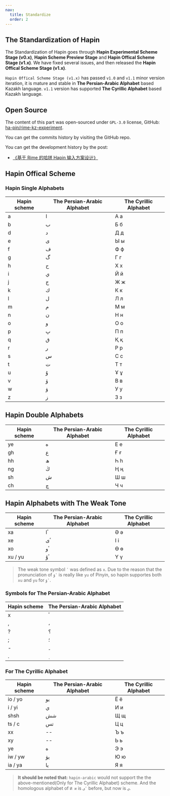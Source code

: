 ```yaml
---
nav:
  title: Standardize
  order: 2
---
```


## The Standardization of Hapin

The Standardization of Hapin goes through **Hapin Experimental Scheme Stage (v0.x)**, **Hapin Scheme Preview Stage** and **Hapin Offical Scheme Stage (v1.x)**. We have fixed several issues, and then released the **Hapin Offical Scheme Stage (v1.x)**.

`Hapin Offical Scheme Stage (v1.x)` has passed `v1.0` and `v1.1` minor version iteration, it is mature and stable in **The Persian-Arabic Alphabet** based Kazakh language. `v1.1` version has supported **The Cyrillic Alphabet** based Kazakh language.

## Open Source

The content of this part was open-sourced under `GPL-3.0` license, GitHub: [ha-pin/rime-kz-experiment](https://github.com/ha-pin/rime-kz-experiment).

You can get the commits history by visiting the GitHub repo.

You can get the development history by the post:

- [《基于 Rime 的哈拼 Hapin 输入方案设计》](/posts/hapin-scheme-design-based-on-rime)

## Hapin Offical Scheme

### Hapin Single Alphabets

| Hapin scheme | The Persian-Arabic Alphabet | The Cyrillic Alphabet |
| ------------ | --------------------------- | --------------------- |
| a            | ا                           | А а                   |
| b            | ب                           | Б б                   |
| d            | د                           | Д д                   |
| e            | ى                           | Ы ы                   |
| f            | ف                           | Ф ф                   |
| g            | گ                           | Г г                   |
| h            | ح                           | Х х                   |
| i            | ي                           | Й й                   |
| j            | ج                           | Ж ж                   |
| k            | ك                           | К к                   |
| l            | ل                           | Л л                   |
| m            | م                           | М м                   |
| n            | ن                           | Н н                   |
| o            | و                           | О о                   |
| p            | پ                           | П п                   |
| q            | ق                           | Қ қ                   |
| r            | ر                           | Р р                   |
| s            | س                           | С с                   |
| t            | ت                           | Т т                   |
| u            | ۇ                           | Ұ ұ                   |
| v            | ۆ                           | В в                   |
| w            | ۋ                           | У у                   |
| z            | ز                           | З з                   |

## Hapin Double Alphabets

| Hapin scheme | The Persian-Arabic Alphabet | The Cyrillic Alphabet |
| ------------ | --------------------------- | --------------------- |
| ye           | ە                           | Е е                   |
| gh           | ع                           | Ғ ғ                   |
| hh           | ھ                           | Һ һ                   |
| ng           | ڭ                           | Ң ң                   |
| sh           | ش                           | Ш ш                   |
| ch           | چ                           | Ч ч                   |

## Hapin Alphabets with The Weak Tone

| Hapin scheme | The Persian-Arabic Alphabet | The Cyrillic Alphabet |
| ------------ | --------------------------- | --------------------- |
| xa           | ٴا                          | Ә ә                   |
| xe           | ٴى                          | І і                   |
| xo           | ٴو                          | Ө ө                   |
| xu / yu      | ٴۇ                          | Ү ү                   |

> The weak tone symbol `ٴ` was defined as `x`. Due to the reason that the pronunciation of `ٴۇ` is really like `yu` of Pinyin, so hapin supportes both `xu` and `yu` for `ٴۇ`.

### Symbols for The Persian-Arabic Alphabet

| Hapin scheme | The Persian-Arabic Alphabet |
| ------------ | --------------------------- |
| x            | ٴ                           |
| ,            | ،                           |
| ?            | ؟                           |
| ;            | ؛                           |
| -            | ۔                           |
| .            | ٜ                           |

### For The Cyrillic Alphabet

| Hapin scheme | The Persian-Arabic Alphabet | The Cyrillic Alphabet |
| ------------ | --------------------------- | --------------------- |
| io / yo      | يو                          | Ё ё                   |
| i / yi       | ي                           | И и                   |
| shsh         | شش                          | Щ щ                   |
| ts / c       | تس                          | Ц ц                   |
| xx           | --                          | Ъ ъ                   |
| xy           | --                          | Ь ь                   |
| ye           | ە                           | Э э                   |
| iw / yw      | يۋ                          | Ю ю                   |
| ia / ya      | يا                          | Я я                   |

> **It should be noted that:** `hapin-arabic` would not support the the above-mentioned(Only for The Cyrillic Alphabet) scheme. And the homologous alphabet of `И и` is `ٴى` before, but now is `ي`.
